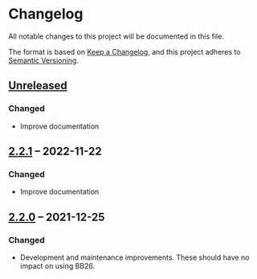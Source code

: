 # Changelog

All notable changes to this project will be documented in this file.

The format is based on [Keep a Changelog](https://keepachangelog.com/en/1.0.0/),
and this project adheres to [Semantic Versioning](https://semver.org/spec/v2.0.0.html).

## [Unreleased](https://github.com/ptrkcsk/BB26/compare/v2.2.1...HEAD)

### Changed

- Improve documentation

## [2.2.1](https://github.com/ptrkcsk/BB26/compare/v2.2.0...v2.2.1) – 2022-11-22

### Changed

- Improve documentation

## [2.2.0](https://github.com/ptrkcsk/BB26/compare/v2.1.1...v2.2.0) – 2021-12-25

### Changed

- Development and maintenance improvements. These should have no impact on using BB26.
